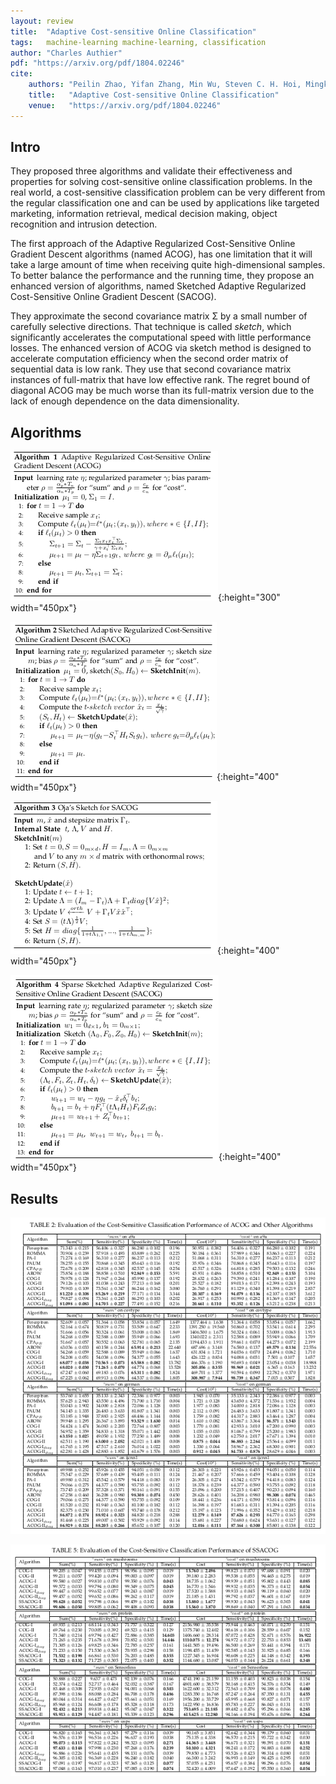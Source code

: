 ```yaml
---
layout: review
title:  "Adaptive Cost-sensitive Online Classification"
tags:   machine-learning machine-learning, classification
author: "Charles Authier"
pdf: "https://arxiv.org/pdf/1804.02246"
cite:
    authors: "Peilin Zhao, Yifan Zhang, Min Wu, Steven C. H. Hoi, Mingkui Tan, Junzhou Huang"
    title:   "Adaptive Cost-sensitive Online Classification"
    venue:   "https://arxiv.org/pdf/1804.02246"
---
```


## Intro
They proposed three algorithms and validate their effectiveness and properties for solving cost-sensitive online classification problems. In the real world, a cost-sensitive classification problem can be very different from the regular classification one and can be used by applications like targeted marketing, information retrieval, medical decision making, object recognition and intrusion detection.

The first approach of the Adaptive Regularized Cost-Sensitive Online Gradient Descent algorithms (named ACOG), has one limitation that it will take a large amount of time when receiving quite high-dimensional samples. To better balance the performance and the running time, they propose an enhanced version of algorithms, named Sketched Adaptive Regularized Cost-Sensitive Online Gradient Descent (SACOG).

They approximate the second covariance matrix Σ by a small number of carefully selective directions.
That technique is called *sketch*, which significantly accelerates the computational speed with little performance losses.
The enhanced version of ACOG via sketch method is designed to accelerate computation efficiency when the second order matrix of sequential data is low rank. They use that second covariance matrix instances of full-matrix that have low effective rank. The regret bound of diagonal ACOG may be much worse than its full-matrix version due to the lack of enough dependence on the data dimensionality.

## Algorithms

![](/article/images/acog/algo1.png){:height="300" width="450px"}

![](/article/images/acog/algo2.png){:height="400" width="450px"}

![](/article/images/acog/algo3.png){:height="400" width="450px"}

![](/article/images/acog/algo4.png){:height="400" width="450px"}

## Results

![](/article/images/acog/results_bi.png)

![](/article/images/acog/results_.png)
